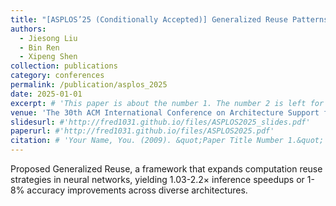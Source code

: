 ```yaml
---
title: "[ASPLOS’25 (Conditionally Accepted)] Generalized Reuse Patterns: Unlocking the Potential of Reuse for DNN Accelerations on Microcontrollers"  
authors: 
  - Jiesong Liu
  - Bin Ren
  - Xipeng Shen
collection: publications
category: conferences
permalink: /publication/asplos_2025
date: 2025-01-01
excerpt: # 'This paper is about the number 1. The number 2 is left for future work.'
venue: 'The 30th ACM International Conference on Architecture Support for Programming Languages and Operating Systems (ASPLOS)'
slidesurl: #'http://fred1031.github.io/files/ASPLOS2025_slides.pdf'
paperurl: #'http://fred1031.github.io/files/ASPLOS2025.pdf'
citation: # 'Your Name, You. (2009). &quot;Paper Title Number 1.&quot; <i>Journal 1</i>. 1(1).'
---
```


Proposed Generalized Reuse, a framework that expands computation reuse strategies in neural networks, yielding 1.03-2.2× inference speedups or 1-8% accuracy improvements across diverse architectures.
